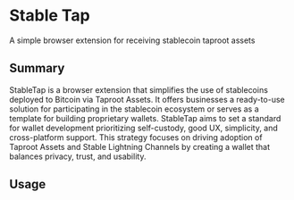 # Stable Tap

A simple browser extension for receiving stablecoin taproot assets

## Summary

StableTap is a browser extension that simplifies the use of stablecoins deployed to Bitcoin via Taproot Assets. It offers businesses a ready-to-use solution for participating in the stablecoin ecosystem or serves as a template for building proprietary wallets. StableTap aims to set a standard for wallet development prioritizing self-custody, good UX, simplicity, and cross-platform support. This strategy focuses on driving adoption of Taproot Assets and Stable Lightning Channels by creating a wallet that balances privacy, trust, and usability.

## Usage
